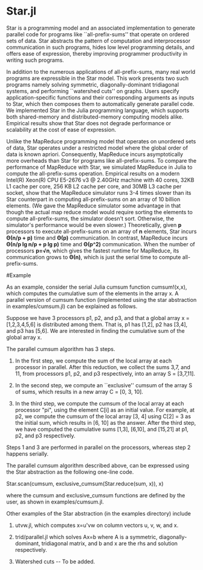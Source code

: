 # Star.jl
Star is a programming model and an associated implementation to generate 
parallel code for programs like ``all-prefix-sums'' that operate on ordered sets
of data.
Star abstracts the pattern of computation and interprocessor communication 
in such programs, hides low level programming details, and offers ease of
expression, thereby improving programmer productivity in writing such
programs.

In addition to the numerous applications of all-prefix-sums, many real world 
programs are expressible in the Star model.
This work presents two such programs namely solving symmetric,
diagonally-dominant tridiagonal systems, and performing ``watershed cuts'' on 
graphs.
Users specify application-specific functions and their corresponding arguments 
as inputs to Star, which then composes them to automatically generate parallel 
code.
We implemented Star in the Julia programming language, which supports both
shared-memory and distributed-memory computing models alike.
Empirical results show that Star does not degrade performance or scalability
at the cost of ease of expression.

Unlike the MapReduce programming model that operates on unordered sets of data, 
Star operates under a restricted model where the global order of data is known 
apriori.
Consequently, MapReduce incurs asymptotically more overheads than Star for 
programs like all-prefix-sums.
To compare the performance of MapReduce with Star, we simulated MapReduce in Julia to compute the
all-prefix-sums operation. Empirical results on a modern Intel(R) Xeon(R) CPU E5-2676 v3 @ 2.40GHz machine
with 40 cores, 32KB L1 cache per core, 256 KB L2 cache per core, and 30MB L3 cache per socket,
show that the MapReduce simulator runs 3-4 times slower than its Star counterpart in computing all-prefix-sums
on an array of 10 billion elements.
(We gave the MapReduce simulator some advantage in that though the actual map reduce model would require sorting the elements to compute all-prefix-sums, the simulator doesn't sort. Otherwise, the simulator's performance would be even slower.)
Theoretically, given **p** processors to execute all-prefix-sums on
an array of **n** elements, Star incurs **Θ(n/p + p)** time and 
**Θ(p)** communication.
In contrast, MapReduce incurs **Θ(n/p lg n/p + p lg p)** 
time and **Θ(p^2)** communication.
When the number of processors **p=√n**, which gives the fastest runtime for
MapReduce, its communication grows to **Θ(n)**, which is 
just the serial time to compute all-prefix-sums.


#Example

As an example, consider the serial Julia cumsum function cumsum!(x,x), which computes the cumulative sum of the elements in the array x.
A parallel version of cumsum function (implemented using the star abstraction in examples/cumsum.jl) can be explained as follows.

Suppose we have 3 processors p1, p2, and p3, and that a global array x = [1,2,3,4,5,6] is distributed among them.
That is, p1 has [1,2], p2 has [3,4], and p3 has [5,6].
We are interested in finding the cumulative sum of the global array x.

The parallel cumsum algorithm has 3 steps.

1. In the first step, we compute the sum of the local array at each processor in parallel.
After this reduction, we collect the sums 3,7, and 11, from processors p1, p2, and p3 respectively, into an array S = [3,7,11].

2. In the second step, we compute an ``exclusive'' cumsum of the array S of 
sums, which results in a new array C = [0, 3, 10].

3. In the third step, we compute the cumsum of the local array at each processor "pi", using the element C[i] as an initial value.
For example, at p2, we compute the cumsum of the local array [3, 4] using C[2] = 3 as the initial sum, which results in [6, 10] as the answer. After the third step, we have computed the cumulative sums [1,3], [6,10], and [15,21] at p1, p2, and p3 respectively. 

Steps 1 and 3 are performed in parallel on the processors, whereas step 2 happens serially.

The parallel cumsum algorithm described above, can be expressed using the Star abstraction as the following one-line code.

Star.scan(cumsum, exclusive\_cumsum(Star.reduce(sum, x)), x)

where the cumsum and exclusive\_cumsum functions are defined by the user,
as shown in examples/cumsum.jl.

Other examples of the Star abstraction (in the examples directory) include 

1. utvw.jl, which computes x=u'vw on column vectors u, v, w, and x.

2. trid/parallel.jl which solves Ax=b where A is a symmetric, diagonally-dominant, tridiagonal matrix, and b and x are the rhs and solution respectively.

3. Watershed cuts -- To be added.








